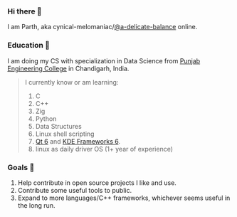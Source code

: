### Hi there 👋
I am Parth, aka cynical-melomaniac/[@a-delicate-balance](https://github.com/a-delicate-balance/) online.

### Education 📔
I am doing my CS with specialization in Data Science from [Punjab Engineering College](https://pec.ac.in) in Chandigarh, India.

> I currently know or am learning: 
> 1. C
> 2. C++
> 3. Zig
> 4. Python
> 5. Data Structures
> 6. Linux shell scripting
> 7. [Qt 6](https://qt.io) and [KDE Frameworks 6](https://develop.kde.org/products/frameworks/). 
> 8. linux as daily driver OS (1+ year of experience)

### Goals 🎯
1. Help contribute in open source projects I like and use.
2. Contribute some useful tools to public.
3. Expand to more languages/C++ frameworks, whichever seems useful in the long run.
